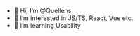 - 👋 Hi, I’m @Quellens
- 👀 I’m interested in JS/TS, React, Vue etc. 
- 🌱 I’m learning  Usability

<!---
Quellens/Quellens is a ✨ special ✨ repository because its `README.md` (this file) appears on your GitHub profile.
You can click the Preview link to take a look at your changes.
--->
